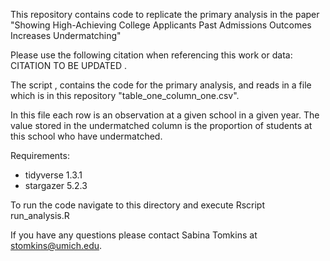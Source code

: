This repository contains code to replicate the primary analysis in the paper "Showing High-Achieving College Applicants Past Admissions Outcomes Increases Undermatching"

Please use the following citation when referencing this work or data:
CITATION TO BE UPDATED 
. 

The script , contains the code for the primary analysis, and reads in a file which is in this repository "table\_one\_column\_one.csv".

In this file each row is an observation at a given school in a given year. The value stored in the undermatched column is the proportion of students at this school who have undermatched.  

Requirements: 

   - tidyverse 1.3.1
   - stargazer 5.2.3

To run the code navigate to this directory and execute Rscript run\_analysis.R

If you have any questions please contact Sabina Tomkins at stomkins@umich.edu. 
